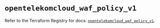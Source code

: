 # `opentelekomcloud_waf_policy_v1`

Refer to the Terraform Registry for docs: [`opentelekomcloud_waf_policy_v1`](https://registry.terraform.io/providers/opentelekomcloud/opentelekomcloud/1.36.25/docs/resources/waf_policy_v1).
